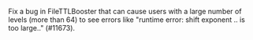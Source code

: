 Fix a bug in FileTTLBooster that can cause users with a large number of levels (more than 64) to see errors like "runtime error: shift exponent .. is too large.." (#11673).